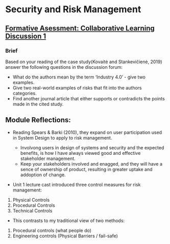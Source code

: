 # Security and Risk Management

## [Formative Asessment: Collaborative Learning Discussion 1](FA1)
### Brief
Based on your reading of the case study(Kovaitė and Stankevičienė, 2019) answer the following questions in the discussion forum:
- What do the authors mean by the term ‘Industry 4.0’ - give two examples.
- Give two real-world examples of risks that fit into the authors categories.
- Find another journal article that either supports or contradicts the points made in the cited study.


## Module Reflections:
- Reading Spears & Barki (2010), they expand on user participation used in System Design to apply to risk management.
  - Involvong users in design of systems and security and the expected benefits, is how I have always viewed good and effective stakeholder management.
  - Keep your stakeholders involved and enagged, and they will have a sence of ownership of product, resulting in greater uptake and addoption of change.

- Unit 1 lecture cast introduced three control measures for risk management:
1. Physical Controls
2. Procedural Controls
3. Technical Controls
- This contrasts to my traditional view of two methods:
1. Procedural controls (what people do)
2. Engineering controls (Physical Barriers / fail-safe)
